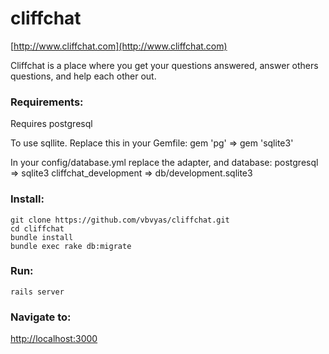 # cliffchat

[http://www.cliffchat.com](http://www.cliffchat.com)

Cliffchat is a place where you get your questions answered, answer others questions, and help each other out.

### Requirements:

  Requires postgresql

  To use sqllite. Replace this in your Gemfile:
  gem 'pg' => gem 'sqlite3'

  In your config/database.yml replace the adapter, and database:
  postgresql => sqlite3
  cliffchat_development => db/development.sqlite3

### Install:

    git clone https://github.com/vbvyas/cliffchat.git
    cd cliffchat
    bundle install
    bundle exec rake db:migrate

### Run:

    rails server

### Navigate to:

  [http://localhost:3000](http://localhost:3000)
